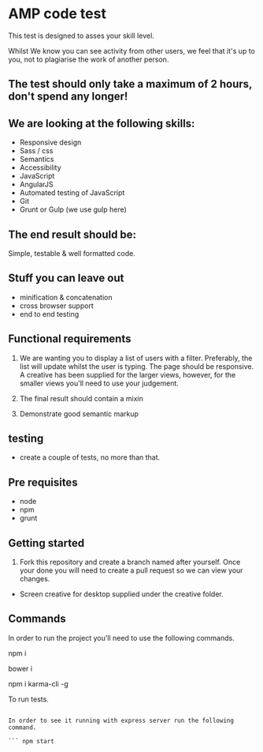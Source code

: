 # AMP code test

This test is designed to asses your skill level. 

Whilst We know you can see activity from other users, we feel that it's up to you, not to plagiarise the work of another person. 


## The test should only take a maximum of 2 hours, don't spend any longer!

## We are looking at the following skills:

- Responsive design
- Sass / css
- Semantics
- Accessibility
- JavaScript
- AngularJS
- Automated testing of JavaScript
- Git
- Grunt or Gulp (we use gulp here)

## The end result should be:

Simple, testable & well formatted code.

## Stuff you can leave out

- minification & concatenation
- cross browser support
- end to end testing

## Functional requirements

1. We are wanting you to display a list of users with a filter. Preferably, the list will update whilst the user is typing.
The page should be responsive. A creative has been supplied for the larger views, however, for the smaller views you'll need to use your judgement.

2. The final result should contain a mixin
3. Demonstrate good semantic markup

## testing

- create a couple of tests, no more than that. 

## Pre requisites

- node
- npm
- grunt

## Getting started

1. Fork this repository and create a branch named after yourself. Once your done you will need to create a pull request so we can view your changes.

- Screen creative for desktop supplied under the creative folder.

## Commands

In order to run the project you'll need to use the following commands.

npm i

bower i

npm i karma-cli -g

To run tests.

``` npm test

In order to see it running with express server run the following command.

``` npm start
